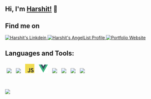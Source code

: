 ## Hi, I'm [Harshit!](https://harshit-singh.gitlab.io) 👋

## Find me on 
<div>
  
  <a href="https://linkedin.com/in/harshit-singh-29a980115">
    <img  alt="Harshit's Linkdein" width="22px" src="https://cdn.jsdelivr.net/npm/simple-icons@v3/icons/linkedin.svg" />
  </a>
  <a href="https://angel.co/u/harshit_singh">
    <img  alt="Harshit's AngelList Profile" width="22px" src="https://cdn.jsdelivr.net/npm/simple-icons@v3/icons/angellist.svg" />
  </a>

  <a href="https://harshit-singh.gitlab.io">
    <img  alt="Portfolio Website" width="22px" src="https://img.icons8.com/android/100/000000/link.png"/>
  </a>
</div>

  ## Languages and Tools:  
  <div>
    <img height="30" style="margin:5px" src="https://www.php.net/images/logos/new-php-logo.svg">
    <img height="30" style="margin:5px"src="https://cdn.freebiesupply.com/logos/large/2x/laravel-1-logo-png-transparent.png">
    <img height="30" style="margin:5px"src="https://raw.githubusercontent.com/github/explore/80688e429a7d4ef2fca1e82350fe8e3517d3494d/topics/javascript/javascript.png">
    <img height="30" style="margin:5px"src="https://raw.githubusercontent.com/github/explore/80688e429a7d4ef2fca1e82350fe8e3517d3494d/topics/vue/vue.png">
    <img height="30" style="margin:5px" src="https://cdn.iconscout.com/icon/free/png-512/node-js-1174925.png">    
    <img height="30" style="margin:5px" src="https://upload.wikimedia.org/wikipedia/en/6/62/MySQL.svg">
    <img height="30" style="margin:5px" src="https://sap.github.io/ui5-webcomponents/assets/images/react.svg">
    <img height="30" style="margin:5px" src="https://upload.wikimedia.org/wikipedia/commons/thumb/c/c3/Python-logo-notext.svg/1200px-Python-logo-notext.svg.png">


  </div>

  <br/>

  <div style="margin-top:5%">
    <a href="https://github.com/harshit2996">
      <img align="center" src="https://github-readme-stats.vercel.app/api/top-langs/?username=harshit2996&theme=dark&hide_langs_below=1" />
    </a>
  </div>
</div>

